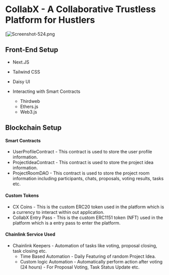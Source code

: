 # CollabX - A Collaborative Trustless Platform for Hustlers

[![Screenshot-524.png](https://ibb.co/GWbRGds)


## Front-End Setup

- Next.JS
- Tailwind CSS
- Daisy UI

- Interacting with Smart Contracts
  - Thirdweb
  - Ethers.js
  - Web3.js

## Blockchain Setup

#### Smart Contracts

- UserProfileContract - This contract is used to store the user profile information.
- ProjectIdeaContract - This contract is used to store the project idea information.
- ProjectRoomDAO - This contract is used to store the project room information including participants, chats, proposals, voting results, tasks etc.

#### Custom Tokens

- CX Coins - This is the custom ERC20 token used in the platform which is a currency to interact within out application.
- CollabX Entry Pass - This is the custom ERC1151 token (NFT) used in the platform which is a entry pass to enter the platform.

#### Chainlink Service Used

- Chainlink Keepers - Automation of tasks like voting, proposal closing, task closing etc.
  - Time Based Automation - Daily Featuring of random Project Idea.
  - Custom logic Automation - Automatically perform action after voting (24 hours) - For Proposal Voting, Task Status Update etc.

